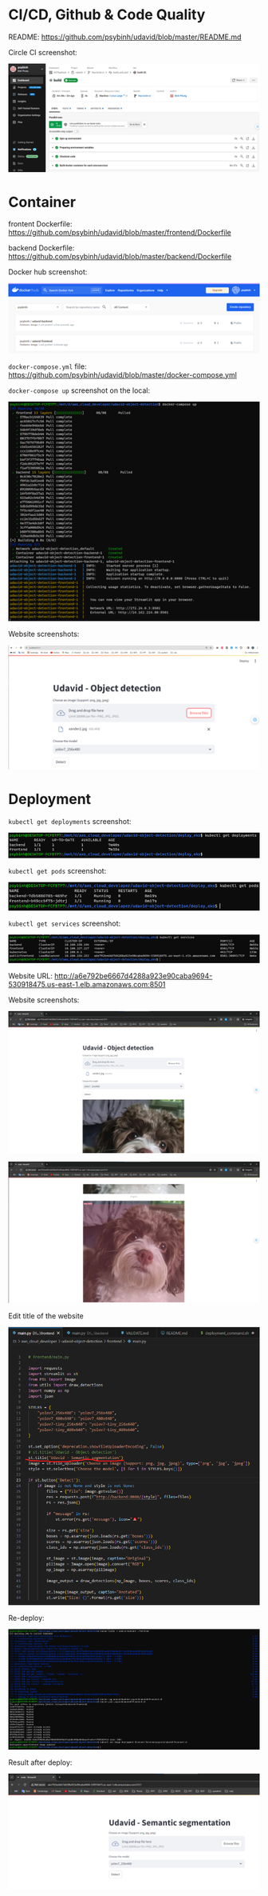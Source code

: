 # CI/CD, Github & Code Quality

README: https://github.com/psybinh/udavid/blob/master/README.md

Circle CI screenshot: 

![](./images/CI.png "Circle CI screenshot")

# Container

frontent Dockerfile: https://github.com/psybinh/udavid/blob/master/frontend/Dockerfile

backend Dockerfile: https://github.com/psybinh/udavid/blob/master/backend/Dockerfile

Docker hub screenshot:

![](./images/docker_hub.png "Docker hub screenshot")

`docker-compose.yml` file: https://github.com/psybinh/udavid/blob/master/docker-compose.yml

`docker-compose up` screenshot on the local:

![](./images/docker_compose.png "docker-compose up")

Website screenshots:

![](./images/website_local.png "Website screenshots")

# Deployment

`kubectl get deployments` screenshot:

![](./images/get_deployment.png "Website screenshots")

`kubectl get pods` screenshot:

![](./images/get_pods.png "Website screenshots")

`kubectl get services` screenshot:

![](./images/get_services.png "Website screenshots")

Website URL: http://a6e792be6667d4288a923e90caba9694-530918475.us-east-1.elb.amazonaws.com:8501

Website screenshots:

![](./images/web_eks_1.png "Website screenshots")

![](./images/web_eks_2.png "Website screenshots")

Edit title of the website

![](./images/edit_title.png "Website screenshots")

Re-deploy:

![](./images/re_deploy.png "Website screenshots")

Result after deploy:

![](./images/re_deploy_rs.png "Website screenshots")
